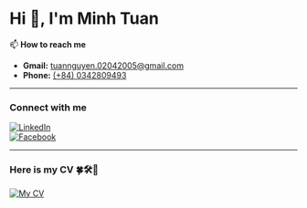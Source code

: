 # Hi 👋, I'm Minh Tuan

📫 **How to reach me**  
- **Gmail:** [tuannguyen.02042005@gmail.com](mailto:tuannguyen.02042005@gmail.com)  
- **Phone:** [(+84) 0342809493](tel:+84342809493)  

---

### Connect with me
[![LinkedIn](https://img.shields.io/badge/LinkedIn-0077B5?style=for-the-badge&logo=linkedin&logoColor=white)](https://www.linkedin.com/in/minhtuan2405dev/)  
[![Facebook](https://img.shields.io/badge/Facebook-1877F2?style=for-the-badge&logo=facebook&logoColor=white)](https://www.facebook.com/mnhtn245/)

---

### Here is my CV 🍀🛠️🌵  
[![My CV](https://img.shields.io/badge/My%20CV-4cc9f0?style=for-the-badge&logo=readthedocs&logoColor=black)](https://mycv-mnhtn.vercel.app/)
